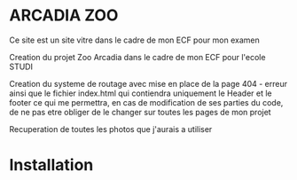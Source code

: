 # ARCADIA ZOO

Ce site est un site vitre dans le cadre de mon ECF pour mon examen

Creation du projet Zoo Arcadia dans le cadre de mon ECF pour l'ecole STUDI

Creation du systeme de routage avec mise en place de la page 404 - erreur ainsi que le fichier index.html qui contiendra uniquement le Header et le footer 
ce qui me permettra, en cas de modification de ses parties du code, de ne pas etre obliger de le changer sur toutes les pages de mon projet

Recuperation de toutes les photos que j'aurais a utiliser


# Installation


